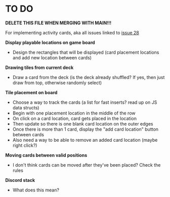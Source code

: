 # TO DO
**DELETE THIS FILE WHEN MERGING WITH MAIN!!!**


For implementing activity cards, aka all issues linked to [issue 28](https://stgit.dcs.gla.ac.uk/team-project-h/2021/cs01/cs01-main/-/issues/28)

**Display playable locations on game board**
- Design the rectangles that will be displayed (card placement locations and add new location between cards)

**Drawing tiles from current deck**
- Draw a card from the deck (is the deck already shuffled? If yes, then just draw from top, otherwise randomly select)

**Tile placement on board**
- Choose a way to track the cards (a list for fast inserts? read up on JS data structs)
- Begin with one placement location in the middle of the row
- On click on a card location, card gets placed in the location
- Then update so there is one blank card location on the outer edges
- Once there is more than 1 card, display the "add card location" button between cards
- Also need a way to be able to remove an added card location (maybe right click?)

**Moving cards between valid positions**
- I don't think cards can be moved after they've been placed? Check the rules

**Discord stack**
- What does this mean?
